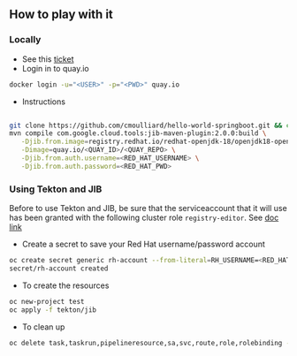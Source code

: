 ## How to play with it

### Locally

- See this [ticket](https://github.com/GoogleContainerTools/jib/issues/2106)
- Login in to quay.io
```bash
docker login -u="<USER>" -p="<PWD>" quay.io
```
- Instructions
```bash

git clone https://github.com/cmoulliard/hello-world-springboot.git && cd hello-world-springboot
mvn compile com.google.cloud.tools:jib-maven-plugin:2.0.0:build \
   -Djib.from.image=registry.redhat.io/redhat-openjdk-18/openjdk18-openshift \
   -Dimage=quay.io/<QUAY_ID>/<QUAY_REPO> \
   -Djib.from.auth.username=<RED_HAT_USERNAME> \
   -Djib.from.auth.password=<RED_HAT_PWD>
```

### Using Tekton and JIB

Before to use Tekton and JIB, be sure that the serviceaccount that it will use has been granted with the following
cluster role `registry-editor`. See [doc link](https://docs.openshift.com/container-platform/3.11/install_config/registry/accessing_registry.html#access-user-prerequisites)

- Create a secret to save your Red Hat username/password account
```bash
oc create secret generic rh-account --from-literal=RH_USERNAME=<RED_HAT_USERNAME> --from-literal=RH_PASSWORD=<RED_HAT_PWD>
secret/rh-account created
```

- To create the resources
```bash
oc new-project test
oc apply -f tekton/jib
```

- To clean up
```bash
oc delete task,taskrun,pipelineresource,sa,svc,route,role,rolebinding --all
```
